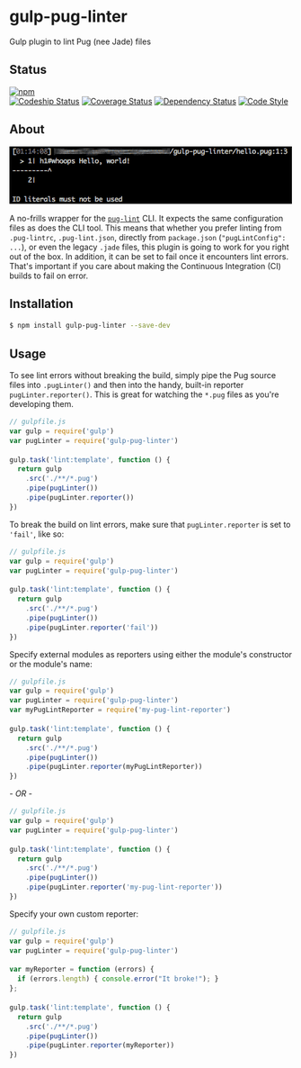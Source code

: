 # gulp-pug-linter

Gulp plugin to lint Pug (nee Jade) files

## Status

[![npm](https://nodei.co/npm/gulp-pug-linter.png)](https://nodei.co/npm/gulp-pug-linter/)  
[![Codeship Status](https://www.codeship.io/projects/ca7127f0-dd21-0133-5b9a-6a36b574da30/status?branch=develop)](https://www.codeship.io/projects/144282)
[![Coverage Status](https://coveralls.io/repos/github/ilyakam/gulp-pug-linter/badge.svg?branch=develop)](https://coveralls.io/github/ilyakam/gulp-pug-linter?branch=develop)
[![Dependency Status](https://david-dm.org/ilyakam/gulp-pug-linter.svg)](https://david-dm.org/ilyakam/gulp-pug-linter)
[![Code Style](https://img.shields.io/badge/code%20style-standard-brightgreen.svg)](http://standardjs.com/)

## About

![Screenshot from Terminal](readme-about-terminal-screenshot.png "The helpful arrow is included!")

A no-frills wrapper for the [`pug-lint`](https://github.com/pugjs/pug-lint/blob/master/README.md) CLI. It expects the same configuration files as does the CLI tool. This means that whether you prefer linting from `.pug-lintrc`, `.pug-lint.json`, directly from `package.json` (`"pugLintConfig": ...`), or even the legacy `.jade` files, this plugin is going to work for you right out of the box. In addition, it can be set to fail once it encounters lint errors. That's important if you care about making the Continuous Integration (CI) builds to fail on error.

## Installation

```sh
$ npm install gulp-pug-linter --save-dev
```

## Usage

To see lint errors without breaking the build, simply pipe the Pug source files into `.pugLinter()` and then into the handy, built-in reporter `pugLinter.reporter()`. This is great for watching the `*.pug` files as you're developing them.

```js
// gulpfile.js
var gulp = require('gulp')
var pugLinter = require('gulp-pug-linter')

gulp.task('lint:template', function () {
  return gulp
    .src('./**/*.pug')
    .pipe(pugLinter())
    .pipe(pugLinter.reporter())
})
```

To break the build on lint errors, make sure that `pugLinter.reporter` is set to `'fail'`, like so:

```js
// gulpfile.js
var gulp = require('gulp')
var pugLinter = require('gulp-pug-linter')

gulp.task('lint:template', function () {
  return gulp
    .src('./**/*.pug')
    .pipe(pugLinter())
    .pipe(pugLinter.reporter('fail'))
})
```

Specify external modules as reporters using either the module's
constructor or the module's name:

```js
// gulpfile.js
var gulp = require('gulp')
var pugLinter = require('gulp-pug-linter')
var myPugLintReporter = require('my-pug-lint-reporter')

gulp.task('lint:template', function () {
  return gulp
    .src('./**/*.pug')
    .pipe(pugLinter())
    .pipe(pugLinter.reporter(myPugLintReporter))
})
```

  _- OR -_

```js
// gulpfile.js
var gulp = require('gulp')
var pugLinter = require('gulp-pug-linter')

gulp.task('lint:template', function () {
  return gulp
    .src('./**/*.pug')
    .pipe(pugLinter())
    .pipe(pugLinter.reporter('my-pug-lint-reporter'))
})
```

Specify your own custom reporter:

```js
// gulpfile.js
var gulp = require('gulp')
var pugLinter = require('gulp-pug-linter')

var myReporter = function (errors) {
  if (errors.length) { console.error("It broke!"); }
};

gulp.task('lint:template', function () {
  return gulp
    .src('./**/*.pug')
    .pipe(pugLinter())
    .pipe(pugLinter.reporter(myReporter))
})
```
